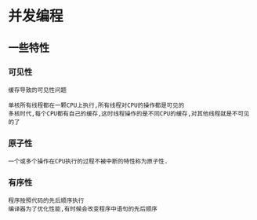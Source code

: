 # 并发编程

## 一些特性

### 可见性

    缓存导致的可见性问题

    单核所有线程都在一颗CPU上执行,所有线程对CPU的操作都是可见的
    多核时代,每个CPU都有自己的缓存,这时线程操作的是不同CPU的缓存,对其他线程就是不可见的了

### 原子性

    一个或多个操作在CPU执行的过程不被中断的特性称为原子性.

### 有序性

    程序按照代码的先后顺序执行
    编译器为了优化性能,有时候会改变程序中语句的先后顺序
